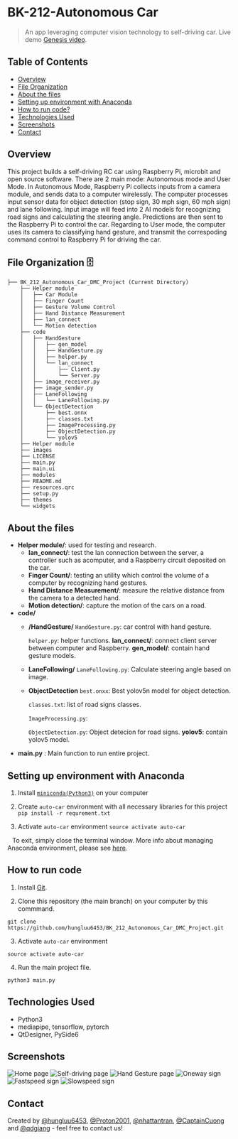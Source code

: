 # BK-212-Autonomous Car

> An app leveraging computer vision technology to self-driving car.
> Live demo [Genesis video](https://drive.google.com/file/d/1Vacg_3sL917vWLnpjTNZr6MBRkrNgMtl/view?usp=sharing).

## Table of Contents
* [Overview](#overview)
* [File Organization](#file-organization-🗄️)
* [About the files](#about-the-files)
* [Setting up environment with Anaconda](#setting-up-environment-with-anaconda)
* [How to run code?](#how-to-run-code)
* [Technologies Used](#technologies-used)
* [Screenshots](#screenshots)
* [Contact](#contact)


## Overview
This project builds a self-driving RC car using Raspberry Pi, microbit and open source software.
There are 2 main mode: Autonomous mode and User Mode. In Autonomous Mode, Raspberry Pi collects inputs from a camera module, and sends data to a computer wirelessly. The computer processes input sensor data for object detection (stop sign, 30 mph sign, 60 mph sign) and lane following. Input image will feed into 2 AI models for recognizing road signs and calculating the steering angle. Predictions are then sent to the Raspberry Pi to control the car. Regarding to User mode, the computer uses its camera to classifying hand gesture, and transmit the correspoding command control to Raspberry Pi for driving the car.

## File Organization 🗄️

```shell
├── BK_212_Autonomous_Car_DMC_Project (Current Directory)
    ├── Helper module
    │   ├── Car Module
    │   ├── Finger Count
    │   ├── Gesture Volume Control
    │   ├── Hand Distance Measurement
    │   ├── lan_connect
    │   └── Motion detection
    ├── code
    │   ├── HandGesture
    │   │   ├── gen_model
    │   │   ├── HandGesture.py
    │   │   ├── helper.py
    │   │   └── lan_connect
    │   │       ├── Client.py
    │   │       └── Server.py
    │   ├── image_receiver.py
    │   ├── image_sender.py
    │   ├── LaneFollowing
    │   │   └── LaneFollowing.py
    │   └── ObjectDetection
    │       ├── best.onnx
    │       ├── classes.txt
    │       ├── ImageProcessing.py
    │       ├── ObjectDetection.py
    │       └── yolov5
    ├── Helper module
    ├── images
    ├── LICENSE
    ├── main.py
    ├── main.ui
    ├── modules
    ├── README.md
    ├── resources.qrc
    ├── setup.py
    ├── themes
    └── widgets       
```
## About the files

* **Helper module/**: used for testing and research.
  * **lan_connect/**: test the lan connection between the server, a controller such as acomputer, and a Raspberry circuit deposited on the car.
  * **Finger Count/**: testing an utility which control the volume of a computer by recognizing hand gestures.
  * **Hand Distance Measurement/**: measure the relative distance from the camera to a detected hand.
  * **Motion detection/**: capture the motion of the cars on a road.
* **code/**
    * **/HandGesture/** 
      `HandGesture.py`: car control with hand gesture.
      
      `helper.py`: helper functions.
      **lan_connect/**: connect client server between computer and Raspberry.
      **gen_model/**: contain hand gesture models.
    * **LaneFollowing/**
      `LaneFollowing.py`: Calculate steering angle based on image.
    * **ObjectDetection**
      `best.onxx`: Best yolov5n model for object detection.
      
      `classes.txt`: list of road signs classes.
      
      `ImageProcessing.py`:
      
      `ObjectDetection.py`: Object detecion for road signs. 
      **yolov5**: contain yolov5 model.
* **main.py** : Main function to run entire project.
  
## Setting up environment with Anaconda
  1. Install [`miniconda(Python3)`](https://conda.io/miniconda.html) on your computer
  2. Create `auto-car` environment with all necessary libraries for this project
     ```pip install -r requrement.txt```
     
  3. Activate `auto-car` environment
     ```source activate auto-car```
  
  &ensp; To exit, simply close the terminal window. More info about managing Anaconda environment, please see [here](https://conda.io/docs/user-guide/tasks/manage-environments.html).
  
## How to run code

1. Install [Git](https://git-scm.com/book/en/v2/Getting-Started-Installing-Git).

2. Clone this repository (the main branch) on your computer by this commmand.
```
git clone https://github.com/hungluu6453/BK_212_Autonomous_Car_DMC_Project.git
```
3. Activate `auto-car` environment
```
source activate auto-car
```
4. Run the main project file.
```
python3 main.py
```

## Technologies Used
- Python3
- mediapipe, tensorflow, pytorch
- QtDesigner, PySide6

## Screenshots
![Home page](_readme/home_screen.png)
![Self-driving page](_readme/self_driving_mode.png)
![Hand Gesture page](_readme/hand_gesture.png)
![Oneway sign](_readme/oneway.png)
![Fastspeed sign](_readme/fastspeed.png)
![Slowspeed sign](_readme/slowspeed.png)

## Contact
Created by [@hungluu6453](https://github.com/hungluu6453), [@Proton2001](https://github.com/Pronton2001), [@nhattantran](https://github.com/nhattantran), [@CaptainCuong](https://github.com/CaptainCuong) and [@qdgiang](https://github.com/qdgiang) - feel free to contact us!
